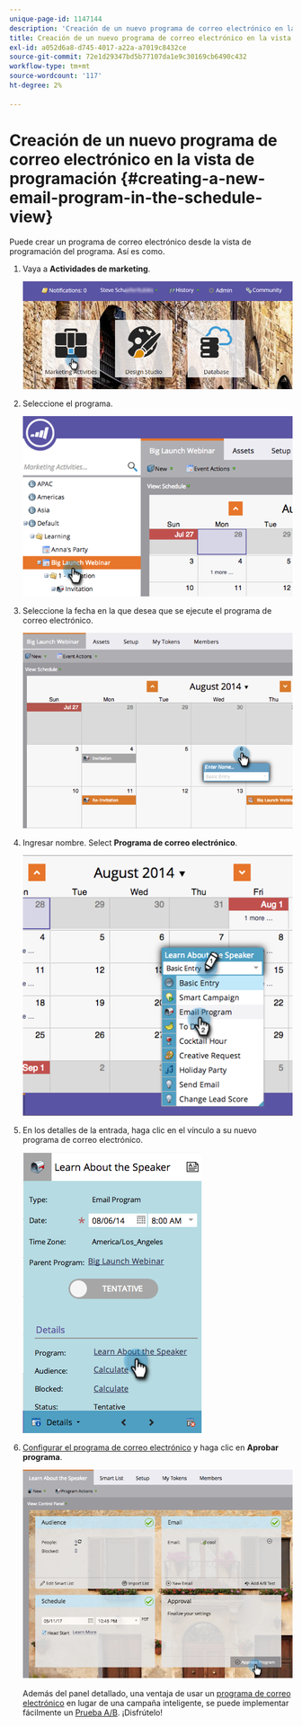 ```yaml
---
unique-page-id: 1147144
description: 'Creación de un nuevo programa de correo electrónico en la vista de programación: documentos de Marketo: documentación del producto'
title: Creación de un nuevo programa de correo electrónico en la vista de programación
exl-id: a052d6a8-d745-4017-a22a-a7019c8432ce
source-git-commit: 72e1d29347bd5b77107da1e9c30169cb6490c432
workflow-type: tm+mt
source-wordcount: '117'
ht-degree: 2%

---
```


# Creación de un nuevo programa de correo electrónico en la vista de programación {#creating-a-new-email-program-in-the-schedule-view}

Puede crear un programa de correo electrónico desde la vista de programación del programa. Así es como.

1. Vaya a **Actividades de marketing**.

   ![](assets/login-marketing-activities-2.png)

1. Seleccione el programa.

   ![](assets/image2014-9-23-15-3a34-3a11.png)

1. Seleccione la fecha en la que desea que se ejecute el programa de correo electrónico.

   ![](assets/image2014-9-23-15-3a35-3a16.png)

1. Ingresar nombre. Select **Programa de correo electrónico**.

   ![](assets/image2014-9-23-15-3a35-3a32.png)

1. En los detalles de la entrada, haga clic en el vínculo a su nuevo programa de correo electrónico.

   ![](assets/image2014-9-23-15-3a35-3a42.png)

1. [Configurar el programa de correo electrónico](/help/marketo/product-docs/email-marketing/email-programs/creating-an-email-program/create-an-email-program.md) y haga clic en **Aprobar programa**.

   ![](assets/learnaboutthespeaker.png)

   Además del panel detallado, una ventaja de usar un [programa de correo electrónico](/help/marketo/product-docs/email-marketing/email-programs/creating-an-email-program/understanding-email-programs.md) en lugar de una campaña inteligente, se puede implementar fácilmente un [Prueba A/B](/help/marketo/product-docs/email-marketing/email-programs/email-program-actions/email-test-a-b-test/add-an-a-b-test.md). ¡Disfrútelo!

